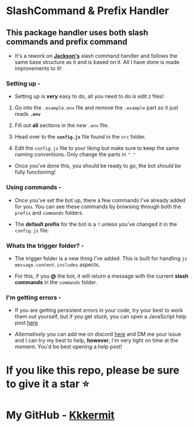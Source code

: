 # SlashCommand & Prefix Handler

## This package handler uses both  **slash commands** and **prefix command** 

- It's a rework on [**Jackson's**](https://www.youtube.com/@MrJAwesomeYT) slash command handler and follows the same base structure as it and is based on it. All I have done is made improvements to it!

### Setting up -

- Setting up is **very** easy to do, all you need to do is edit `2` files!

1. Go into the ``.example.env`` file and remove the ``.example`` part so it just reads **``.env``**

2. Fill out **all** sections in the *new* ``.env`` file.

3. Head over to the **``config.js``** file found in the `src` folder.

4. Edit the ``config.js`` file to your liking but make sure to keep the same naming conventions. Only change the parts in `" "`

- Once you've done this, you should be ready to go, the bot *should be* fully functioning!

### Using commands -

- Once you've set the bot up, there a few commands I've already added for you. You can see these commands by browsing through both the ``prefix`` and ``commands`` folders.

- The **default prefix** for the bot is a `?` unless you've changed it in the ``config.js`` file.


### Whats the trigger folder? -

- The trigger folder is a new thing I've added. This is built for handling ```js message.content.includes``` aspects.
  
- For this, if you **@** the bot, it will return a message with the current **slash commands** in the ``commands`` folder.

### I'm getting errors - 

- If you are getting persistent errors in your code, try your best to work them out yourself, but if you get stuck, you can open a JavaScript help post [here](https://discord.gg/codinglounge)

- *Alternatively* you can add me on discord [here](https://discord.com/users/526853643962679323) and DM me your issue and I can try my best to help, **however**, I'm very tight on time at the moment. You'd be best opening a help post!

# If you like this repo, please be sure to give it a star ⭐

# My GitHub - [**Kkkermit**](https://github.com/Kkkermit)
